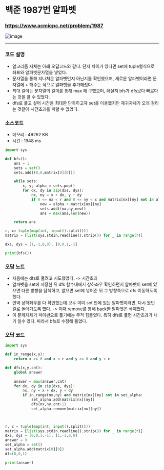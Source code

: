 백준 1987번 알파벳
==================

### <https://www.acmicpc.net/problem/1987>
![image](https://user-images.githubusercontent.com/83554018/154847829-3ff7d4ed-106d-4969-af58-e5552f7cceef.png)

<hr>

### 코드 설명
+ 알고리즘 자체는 아래 오답코드와 같다. 단지 차이가 있다면 set에 tuple형식으로 좌표와 알파벳문자열을 넣었다.
+ 문자열을 통해 지나쳐온 알파벳인지 아닌지를 확인했으며, 새로운 알파벳이라면 문자열에 + 해주는 식으로 알파벳을 추가해줬다.
+ 최대 길이는 문자열의 길이를 통해 max 해 구했으며, 확실히 bfs가 dfs보다 빠르다는 것을 알 수 있었다.
+ dfs로 풀고 싶어 시간을 최대한 단축하고자 set를 이용했지만 재귀자체가 오래 걸리는 것같아 시간초과를 피할 수 없었다. 

### 소스코드
+ 메모리 : 49292 KB
+ 시간 : 1948 ms
```python
import sys

def bfs():
	ans = 1
	sets = set()
	sets.add((0,0,matrix[0][0]))

	while sets: 
		x, y, alpha = sets.pop()
		for dx, dy in zip(dxs, dys):
			nx, ny = x + dx, y + dy
			if 0 <= nx < r and 0 <= ny < c and matrix[nx][ny] not in alpha:
				new = alpha + matrix[nx][ny]
				sets.add((nx,ny,new))
				ans = max(ans,len(new))

	return ans

r, c= tuple(map(int, input().split()))
matrix = [list(sys.stdin.readline().strip()) for _ in range(r)]

dxs, dys = [1,-1,0,0], [0,0,1,-1]

print(bfs())
```

### 오답 노트
+ 처음에는 dfs로 풀려고 시도했었다. -> 시간초과
+ 알파벳을 set에 저장한 뒤 dfs 함수내에서 상하좌우 확인하면서 알파벳이 set에 있으면 다른 방향을 탐색하고, 없으면 set에 넣어준 뒤 그 방향쪽으로 dfs 이동하도록 했다.
+ 만약 상하좌우를 다 확인했는데 모두 이미 set 안에 있는 알파벳이라면, 다시 왔던 길로 돌아가도록 했다. -> 이때 remove를 통해 back한 알파벳은 삭제했다.
+ 이 문제자체가 파이썬으로 풀기에는 무척 힘들었다. 특히 dfs로 풀면 시간초과가 나기 일수 였다. 따라서 bfs로 수정해 풀었다.


### 오답 코드
```python
import sys

def in_range(x,y):
	return x >= 0 and x < r and y >= 0 and y < c

def dfs(x,y,cnt):
	global answer
	
	answer = max(answer,cnt)
	for dx, dy in zip(dxs, dys):	
		nx, ny = x + dx, y + dy
		if in_range(nx,ny) and matrix[nx][ny] not in set_alpha:
			set_alpha.add(matrix[nx][ny])
			dfs(nx,ny,cnt+1)
			set_alpha.remove(matrix[nx][ny])
		


r, c = tuple(map(int, input().split()))
matrix = [list(sys.stdin.readline().strip()) for _ in range(r)]
dxs, dys = [0,0,1,-1], [1,-1,0,0]
answer = 0
set_alpha = set()
set_alpha.add(matrix[0][0])
dfs(0,0,1)

print(answer)
```
